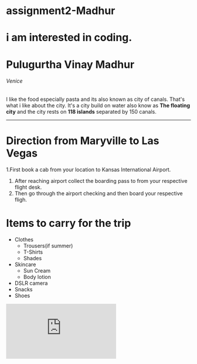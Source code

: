 # assignment2-Madhur
# i am interested in coding.
# Pulugurtha Vinay Madhur
###### Venice

I like the food especially pasta and its also known as city of canals. That's what i like about the city.
It's a city build on water also know as **The floating city** and the city rests on **118 islands** separated by 150 canals.

---
# Direction from Maryville to Las Vegas
1.First book a cab from your location to Kansas International Airport.
  1. After reaching airport collect the boarding pass to from your respective flight desk.
  2. Then go through the airport checking and then board your respective fligh. 

# Items to carry for the trip
* Clothes
    * Trousers(if summer)
    * T-Shirts
    * Shades   
* Skincare
    * Sun Cream
    * Body lotion
* DSLR camera
* Snacks
* Shoes

![link](https://github.com/pvinaymadhur/assignment2-Madhur/blob/main/AboutMe.md)
